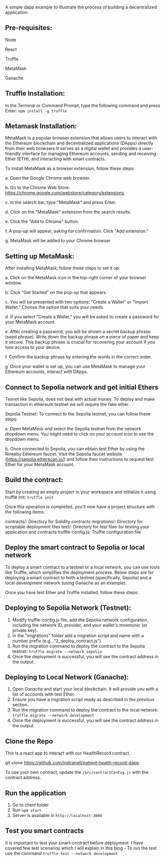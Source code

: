A simple dapp example to illustrate the process of building a decentralized application

## Pre-requisites:

Node

React

Truffle

MetaMask

Ganache

## Truffle Installation:

In the Terminal or Command Prompt, type the following command and press Enter:
`npm install -g truffle`
## Metamask Installation:

MetaMask is a popular browser extension that allows users to interact with the Ethereum blockchain and decentralized applications (DApps) directly from their web browsers.It serves as a digital wallet and provides a user-friendly interface for managing Ethereum accounts, sending and receiving Ether (ETH), and interacting with smart contracts.

To install MetaMask as a browser extension, follow these steps:

a. Open the Google Chrome web browser.

b. Go to the Chrome Web Store: https://chrome.google.com/webstore/category/extensions

c. In the search bar, type "MetaMask" and press Enter.

d. Click on the "MetaMask" extension from the search results.

e. Click the "Add to Chrome" button.

f. A pop-up will appear, asking for confirmation. Click "Add extension."

g. MetaMask will be added to your Chrome browser


## Setting up MetaMask:

After installing MetaMask, follow these steps to set it up:

a. Click on the MetaMask icon in the top-right corner of your browser window.

b. Click "Get Started" on the pop-up that appears.

c. You will be presented with two options: "Create a Wallet" or "Import Wallet." Choose the option that suits your needs.

d .If you select "Create a Wallet," you will be asked to create a password for your MetaMask account.

e .After creating a password, you will be shown a secret backup phrase (seed phrase). Write down the backup phrase on a piece of paper and keep it secure. This backup phrase is crucial for recovering your account if you lose access to your device.

f. Confirm the backup phrase by entering the words in the correct order.

g .Once your wallet is set up, you can use MetaMask to manage your Ethereum accounts, interact with DApps.

## Connect to Sepolia network and get initial Ethers

Tesnet like Sepolia, does not deal with actual money. To deploy and make transaction in ethereum testnet we will require the fake ether.

Sepolia Testnet: To connect to the Sepolia testnet, you can follow these steps:

a. Open MetaMask and select the Sepolia testnet from the network dropdown menu. You might need to click on your account icon to see the dropdown menu.

b. Once connected to Sepolia, you can obtain test Ether by using the Rinkeby Ethereum faucet. Visit the Sepolia faucet website (https://sepolia.etherscan.io/) and follow their instructions to request test Ether for your MetaMask account.

## Build the contract:

Start by creating an empty project in your workspace and initialize it using truffle init:
`truffle init`

Once this operation is completed, you'll now have a project structure with the following items:

contracts/: Directory for Solidity contracts
migrations/: Directory for scriptable deployment files
test/: Directory for test files for testing your application and contracts
truffle-config.js: Truffle configuration file

## Deploy the smart contract to Sepolia or local network

To deploy a smart contract to a testnet or a local network, you can use tools like Truffle, which simplifies the deployment process. Below steps are for deploying a smart contract to both a testnet (specifically, Sepolia) and a local development network (using Ganache as an example).

Once you have test Ether and Truffle installed, follow these steps:

## Deploying to Sepolia Network (Testnet):

1. Modify truffle-config.js file, add the Sepolia network configuration, including the network ID, provider, and your wallet's mnemonic (or private key).
2. In the "migrations" folder add a migration script and name with a number prefix (e.g., "2_deploy_contract.js").
3. Run the migration command to deploy the contract to the Sepolia testnet:
    `truffle migrate --network sepolia`
4. Once the deployment is successful, you will see the contract address in the output.

##  Deploying to Local Network (Ganache):

1. Open Ganache and start your local blockchain. It will provide you with a list of accounts with test Ether.
2. Ensure you have a migration script ready as described in the previous section.
3. Run the migration command to deploy the contract to the local network:
    `truffle migrate --network development`
4. Once the deployment is successful, you will see the contract address in the output.

## Clone the Repo

This is a react app to interact with our HealthRecord contract.

git clone https://github.com/indiranell/patient-health-record-dapp

To use your own contract, update the `/src/contractConfig.js` with the contract address. 

## Run the application

1. Go to client folder
2. Run `npm start`
3. Server is available in `http://localhost:3000`

## Test you smart contracts

It is important to test your smart-contract before deployment.
I have covered few test scenarios which I will explain in this blog - 
To run the test use the command `truffle test --network development`
